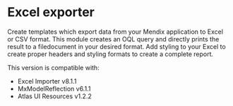# Excel exporter

Create templates which export data from your Mendix application to Excel or CSV format.
This module creates an OQL query and directly prints the result to a filedocument in your desired format.
Add styling to your Excel to create proper headers and styling formats to create a complete report.

This version is compatible with:
- Excel Importer v8.1.1
- MxModelReflection v6.1.1
- Atlas UI Resources v1.2.2